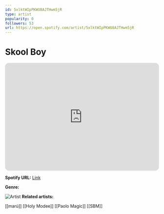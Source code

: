 ```yaml
---
id: 5xlktWIpPKWU8AJTHwm5jR
type: artist
popularity: 0
followers: 53
url: https://open.spotify.com/artist/5xlktWIpPKWU8AJTHwm5jR
---
```

# Skool Boy

<iframe style="border-radius:12px" src="https://open.spotify.com/embed/artist/5xlktWIpPKWU8AJTHwm5jR" width="100%" height="352" frameBorder="0" allowfullscreen="" allow="autoplay; clipboard-write; encrypted-media; fullscreen; picture-in-picture" loading="lazy"></iframe>

**Spotify URL:** [Link](https://open.spotify.com/artist/5xlktWIpPKWU8AJTHwm5jR)

**Genre:** 

![Artist]()
**Related artists:**

[[marú]]
[[Holy Modee]]
[[Paolo Magic]]
[[SBM]]
